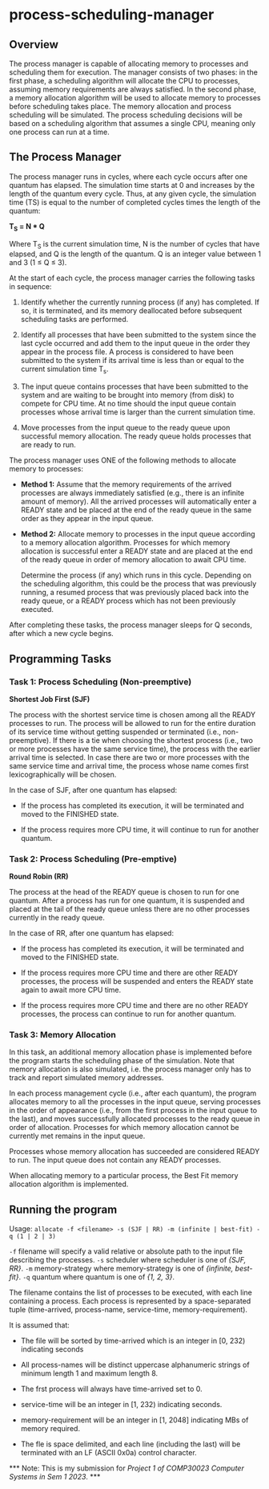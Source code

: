 # process-scheduling-manager

## Overview

The process manager is capable of allocating memory to processes and scheduling them for execution. The manager consists of two phases: in the first phase, a scheduling algorithm will allocate the CPU to processes, assuming memory requirements are always satisfied. In the second phase, a memory allocation algorithm will be used to allocate memory to processes before scheduling takes place. The memory allocation and process scheduling will be simulated. The process scheduling decisions will be based on a scheduling algorithm that assumes a single CPU, meaning only one process can run at a time.

## The Process Manager

The process manager runs in cycles, where each cycle occurs after one quantum has elapsed. The simulation time starts at 0 and increases by the length of the quantum every cycle. Thus, at any given cycle, the simulation time (TS) is equal to the number of completed cycles times the length of the quantum:

**T<sub>S</sub> = N * Q** 

Where T<sub>S</sub> is the current simulation time, N is the number of cycles that have elapsed, and Q is the length of the quantum. Q is an integer value between 1 and 3 (1 ≤ Q ≤ 3).

At the start of each cycle, the process manager carries the following tasks in sequence:

1. Identify whether the currently running process (if any) has completed. If so, it is terminated, and its memory deallocated before subsequent scheduling tasks are performed.

2. Identify all processes that have been submitted to the system since the last cycle occurred and add them to the input queue in the order they appear in the process file. A process is considered to have been submitted to the system if its arrival time is less than or equal to the current simulation time T<sub>s</sub>.

3. The input queue contains processes that have been submitted to the system and are waiting to be brought into memory (from disk) to compete for CPU time. At no time should the input queue contain processes whose arrival time is larger than the current simulation time.

4. Move processes from the input queue to the ready queue upon successful memory allocation. The ready queue holds processes that are ready to run.

The process manager uses ONE of the following methods to allocate memory to processes:

- **Method 1:** Assume that the memory requirements of the arrived processes are always immediately satisfied (e.g., there is an infinite amount of memory). All the arrived processes will automatically enter a READY state and be placed at the end of the ready queue in the same order as they appear in the input queue.

* **Method 2:** Allocate memory to processes in the input queue according to a memory allocation algorithm. Processes for which memory allocation is successful enter a READY state and are placed at the end of the ready queue in order of memory allocation to await CPU time.

  Determine the process (if any) which runs in this cycle. Depending on the scheduling   algorithm, this could be the process that was previously running, a resumed process that was previously placed back into the ready queue, or a READY process which has not been previously executed.
  
After completing these tasks, the process manager sleeps for Q seconds, after which a new cycle begins.

## Programming Tasks

### Task 1: Process Scheduling (Non-preemptive)

**Shortest Job First (SJF)**

The process with the shortest service time is chosen among all the READY processes to run. The process will be allowed to run for the entire duration of its service time without getting suspended or terminated (i.e., non-preemptive). If there is a tie when choosing the shortest process (i.e., two or more processes have the same service time), the process with the earlier arrival time is selected. In case there are two or more processes with the same service time and arrival time, the process whose name comes first lexicographically will be chosen.

In the case of SJF, after one quantum has elapsed:

- If the process has completed its execution, it will be terminated and moved to the FINISHED state.
* If the process requires more CPU time, it will continue to run for another quantum.

### Task 2: Process Scheduling (Pre-emptive)

**Round Robin (RR)** 

The process at the head of the READY queue is chosen to run for one quantum. After a process has run for one quantum, it is suspended and placed at the tail of the ready queue unless there are no other processes currently in the ready queue.

In the case of RR, after one quantum has elapsed:

- If the process has completed its execution, it will be terminated and moved to the FINISHED state.
* If the process requires more CPU time and there are other READY processes, the process will be suspended and enters the READY state again to await more CPU time.
+ If the process requires more CPU time and there are no other READY processes, the process can continue to run for another quantum.

### Task 3: Memory Allocation

In this task, an additional memory allocation phase is implemented before the program starts the scheduling phase of the simulation. Note that memory allocation is also simulated, i.e. the process manager only has to track and report simulated memory addresses.

In each process management cycle (i.e., after each quantum), the program allocates memory to all the processes in the input queue, serving processes in the order of appearance (i.e., from the first process in the input queue to the last), and moves successfully allocated processes to the ready queue in order of allocation. Processes for which memory allocation cannot be currently met remains in the input queue.

Processes whose memory allocation has succeeded are considered READY to run. The input queue does not contain any READY processes.

When allocating memory to a particular process, the Best Fit memory allocation algorithm is implemented.

## Running the program

Usage: ```allocate -f <filename> -s (SJF | RR) -m (infinite | best-fit) -q (1 | 2 | 3)```

```-f``` filename will specify a valid relative or absolute path to the input file describing the processes.
```-s``` scheduler where scheduler is one of *{SJF, RR}*.
```-m``` memory-strategy where memory-strategy is one of *{infinite, best-fit}*.
```-q``` quantum where quantum is one of *{1, 2, 3}*.

The filename contains the list of processes to be executed, with each line containing a process.
Each process is represented by a space-separated tuple (time-arrived, process-name, service-time, memory-requirement).

It is assumed that:

- The file will be sorted by time-arrived which is an integer in [0, 232) indicating seconds
* All process-names will be distinct uppercase alphanumeric strings of minimum length 1 and
maximum length 8.
+ The frst process will always have time-arrived set to 0.
- service-time will be an integer in [1, 232) indicating seconds.
* memory-requirement will be an integer in [1, 2048] indicating MBs of memory required.
+ The fle is space delimited, and each line (including the last) will be terminated with an LF
(ASCII 0x0a) control character.


*** Note: This is my submission for *Project 1 of COMP30023 Computer Systems in Sem 1 2023*. ***
